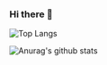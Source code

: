 ### Hi there 👋

![Top Langs](https://github-readme-stats.vercel.app/api/top-langs/?username=GreatGarlic&layout=compact&theme=material-palenight)


![Anurag's github stats](https://github-readme-stats.vercel.app/api?username=GreatGarlic&show_icons=true&theme=material-palenight)

<!--
**GreatGarlic/GreatGarlic** is a ✨ _special_ ✨ repository because its `README.md` (this file) appears on your GitHub profile.

Here are some ideas to get you started:

- 🔭 I’m currently working on ...
- 🌱 I’m currently learning ...
- 👯 I’m looking to collaborate on ...
- 🤔 I’m looking for help with ...
- 💬 Ask me about ...
- 📫 How to reach me: ...
- 😄 Pronouns: ...
- ⚡ Fun fact: ...
-->
